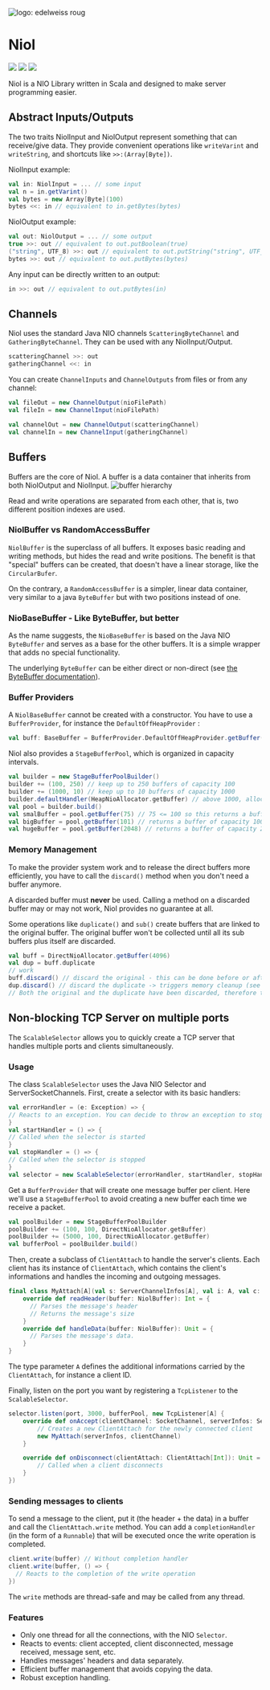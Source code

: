 ![logo: edelweiss roug](logo.png)

# Niol

[![](https://jitpack.io/v/TheElectronWill/Niol.svg)](https://jitpack.io/#TheElectronWill/Niol)
![](https://img.shields.io/github/commits-since/TheElectronWill/Niol/1.4.svg)
![](https://img.shields.io/badge/scala%20version-2.12.5-dd0017.svg)

Niol is a NIO Library written in Scala and designed to make server programming easier.

## Abstract Inputs/Outputs

The two traits NiolInput and NiolOutput represent something that can receive/give data. They provide convenient operations like `writeVarint` and `writeString`, and shortcuts like `>>:(Array[Byte])`.

NiolInput example:
```scala
val in: NiolInput = ... // some input
val n = in.getVarint()
val bytes = new Array[Byte](100)
bytes <<: in // equivalent to in.getBytes(bytes)
```
NiolOutput example:
```scala
val out: NiolOutput = ... // some output
true >>: out // equivalent to out.putBoolean(true)
("string", UTF_8) >>: out // equivalent to out.putString("string", UTF_8)
bytes >>: out // equivalent to out.putBytes(bytes)
```
Any input can be directly written to an output:
```scala
in >>: out // equivalent to out.putBytes(in)
```

## Channels

Niol uses the standard Java NIO channels `ScatteringByteChannel` and `GatheringByteChannel`. They can be used with any NiolInput/Output.
```scala
scatteringChannel >>: out
gatheringChannel <<: in
```

You can create `ChannelInputs` and `ChannelOutputs` from files or from any channel:
```scala
val fileOut = new ChannelOutput(nioFilePath)
val fileIn = new ChannelInput(nioFilePath)

val channelOut = new ChannelOutput(scatteringChannel)
val channelIn = new ChannelInput(gatheringChannel)
```

## Buffers

Buffers are the core of Niol. A buffer is a data container that inherits from both NiolOutput and NiolInput.
![buffer hierarchy](buffer_hierarchy.png)

Read and write operations are separated from each other, that is, two different position indexes are used.

### NiolBuffer vs RandomAccessBuffer

`NiolBuffer` is the superclass of all buffers. It exposes basic reading and writing methods, but hides the read and write positions. The benefit is that "special" buffers can be created, that doesn't have a linear storage, like the `CircularBufer`.

On the contrary, a `RandomAccessBuffer` is a simpler, linear data container, very similar to a java `ByteBuffer` but with two positions instead of one.

### NioBaseBuffer - Like ByteBuffer, but better

As the name suggests, the `NioBaseBuffer` is based on the Java NIO `ByteBuffer` and serves as a base for the other buffers. It is a simple wrapper that adds no special functionality.

The underlying `ByteBuffer` can be either direct or non-direct (see [the ByteBuffer documentation](https://docs.oracle.com/javase/8/docs/api/java/nio/ByteBuffer.html)).

### Buffer Providers

A `NiolBaseBuffer` cannot be created with a constructor. You have to use a `BufferProvider`, for instance the `DefaultOffHeapProvider` :
```scala
val buff: BaseBuffer = BufferProvider.DefaultOffHeapProvider.getBuffer(capacity)
```

Niol also provides a `StageBufferPool`, which is organized in capacity intervals.

```scala
val builder = new StageBufferPoolBuilder()
builder += (100, 250) // keep up to 250 buffers of capacity 100
builder += (1000, 10) // keep up to 10 buffers of capacity 1000
builder.defaultHandler(HeapNioAllocator.getBuffer) // above 1000, allocate on-demand on the heap
val pool = builder.build()
val smalBuffer = pool.getBuffer(75) // 75 <= 100 so this returns a buffer of capacity 100
val bigBuffer = pool.getBuffer(101) // returns a buffer of capacity 1000
val hugeBuffer = pool.getBuffer(2048) // returns a buffer of capacity 2048
```

### Memory Management

To make the provider system work and to release the direct buffers more efficiently, you have to call the `discard()` method when you don't need a buffer anymore.

A discarded buffer must **never** be used. Calling a method on a discarded buffer may or may not work, Niol provides no guarantee at all.

Some operations like `duplicate()` and `sub()` create buffers that are linked to the original buffer. The original buffer won't be collected until all its sub buffers plus itself are discarded.

```scala
val buff = DirectNioAllocator.getBuffer(4096)
val dup = buff.duplicate
// work
buff.discard() // discard the original - this can be done before or after discarding the duplicate, it doesn't matter!
dup.discard() // discard the duplicate -> triggers memory cleanup (see below)
// Both the original and the duplicate have been discarded, therefore the buffer's memory is released as soon as possible.
```

## Non-blocking TCP Server on multiple ports

The `ScalableSelector` allows you to quickly create a TCP server that handles multiple ports and clients simultaneously.

### Usage

The class `ScalableSelector` uses the Java NIO Selector and ServerSocketChannels.
First, create a selector with its basic handlers:
```scala
val errorHandler = (e: Exception) => {
// Reacts to an exception. You can decide to throw an exception to stop the server, or to continue.
}
val startHandler = () => {
// Called when the selector is started
}
val stopHandler = () => {
// Called when the selector is stopped
}
val selector = new ScalableSelector(errorHandler, startHandler, stopHandler)
```

Get a `BufferProvider` that will create one message buffer per client. Here we'll use a `StageBufferPool` to avoid creating a new buffer each time we receive a packet.
```scala
val poolBuilder = new StageBufferPoolBuilder
poolBuilder += (100, 100, DirectNioAllocator.getBuffer)
poolBuilder += (5000, 100, DirectNioAllocator.getBuffer)
val bufferPool = poolBuilder.build()
```

Then, create a subclass of `ClientAttach` to handle the server's clients. Each client has its instance of `ClientAttach`, which contains the client's informations and handles the incoming and outgoing messages.
```scala
final class MyAttach[A](val s: ServerChannelInfos[A], val i: A, val c: SocketChannel) extends ClientAttach[A](s,i,c) {
	override def readHeader(buffer: NiolBuffer): Int = {
      // Parses the message's header
      // Returns the message's size
	}
	override def handleData(buffer: NiolBuffer): Unit = {
      // Parses the message's data.
	}
}
```
The type parameter `A` defines the additional informations carried by the `ClientAttach`, for instance a client ID.

Finally, listen on the port you want by registering a `TcpListener` to the `ScalableSelector`.
```scala
selector.listen(port, 3000, bufferPool, new TcpListener[A] {
	override def onAccept(clientChannel: SocketChannel, serverInfos: ServerChannelInfos[Int]): ClientAttach[Int] = {
		// Creates a new ClientAttach for the newly connected client
		new MyAttach(serverInfos, clientChannel)
	}

	override def onDisconnect(clientAttach: ClientAttach[Int]): Unit = {
		// Called when a client disconnects
	}
})
```

### Sending messages to clients
To send a message to the client, put it (the header + the data) in a buffer and call the `ClientAttach.write` method. You can add a `completionHandler` (in the form of a `Runnable`) that will be executed once the write operation is completed.

```scala
client.write(buffer) // Without completion handler
client.write(buffer, () => {
  // Reacts to the completion of the write operation
})
```

The `write` methods are thread-safe and may be called from any thread.

### Features

- Only one thread for all the connections, with the NIO `Selector`.
- Reacts to events: client accepted, client disconnected, message received, message sent, etc.
- Handles messages' headers and data separately.
- Efficient buffer management that avoids copying the data.
- Robust exception handling.
